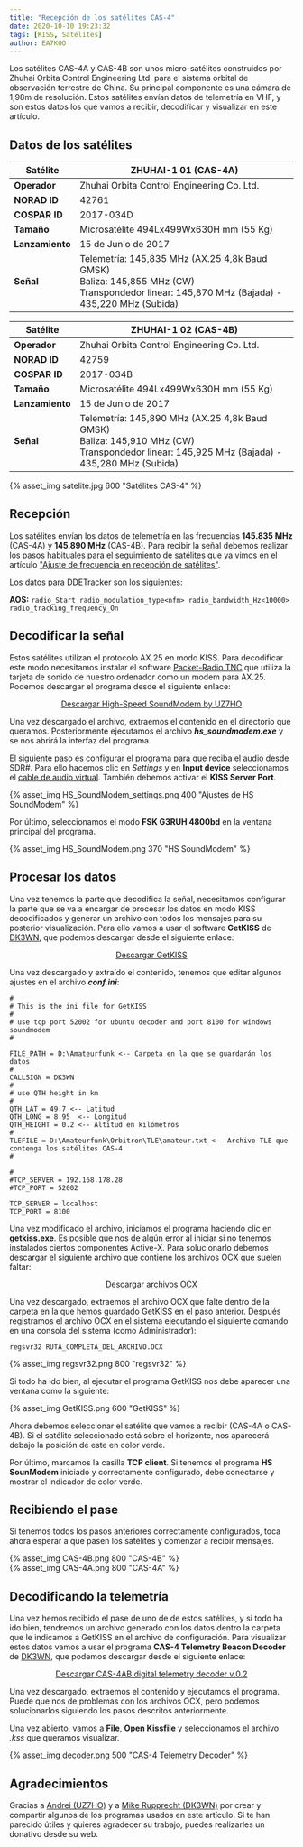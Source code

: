 ```yaml
---
title: "Recepción de los satélites CAS-4"
date: 2020-10-10 19:23:32
tags: [KISS, Satélites]
author: EA7KOO
---
```


Los satélites CAS-4A y CAS-4B son unos micro-satélites construidos por Zhuhai Orbita Control Engineering Ltd. para el sistema orbital de observación terrestre de China. Su principal componente es una cámara de 1,98m de resolución. Estos satélites envían datos de telemetría en VHF, y son estos datos los que vamos a recibir, decodificar y visualizar en este artículo.

<!-- more -->

## Datos de los satélites

| Satélite        | ZHUHAI-1 01 (CAS-4A) |
|-----------------|---|
| **Operador**    | Zhuhai Orbita Control Engineering Co. Ltd. |
| **NORAD ID**    | 42761 |
| **COSPAR ID**   | 2017-034D |
| **Tamaño**      | Microsatélite 494Lx499Wx630H mm (55 Kg) |
| **Lanzamiento** | 15 de Junio de 2017 |
| **Señal**       | Telemetría: 145,835 MHz (AX.25 4,8k Baud GMSK) <br> Baliza: 145,855 MHz (CW) <br> Transpondedor linear: 145,870 MHz (Bajada) - 435,220 MHz (Subida)|


| Satélite        | ZHUHAI-1 02 (CAS-4B) |
|-----------------|---|
| **Operador**    | Zhuhai Orbita Control Engineering Co. Ltd. |
| **NORAD ID**    | 42759 |
| **COSPAR ID**   | 2017-034B |
| **Tamaño**      | Microsatélite 494Lx499Wx630H mm (55 Kg) |
| **Lanzamiento** | 15 de Junio de 2017 |
| **Señal**       | Telemetría: 145,890 MHz (AX.25 4,8k Baud GMSK) <br> Baliza: 145,910 MHz (CW) <br> Transpondedor linear: 145,925 MHz (Bajada) - 435,280 MHz (Subida)|

{% asset_img satelite.jpg 600 "Satélites CAS-4" %}


## Recepción

Los satélites envían los datos de telemetría en las frecuencias **145.835 MHz** (CAS-4A) y **145.890 MHz** (CAS-4B). Para recibir la señal debemos realizar los pasos habituales para el seguimiento de satélites que ya vimos en el artículo ["Ajuste de frecuencia en recepción de satélites"](/2020/02/18/ajuste-frecuencia-doppler-orbitron/).

Los datos para DDETracker son los siguientes:

**AOS:**
    ```
    radio_Start
    radio_modulation_type<nfm>
    radio_bandwidth_Hz<10000>
    radio_tracking_frequency_On
    ```


## Decodificar la señal

Estos satélites utilizan el protocolo AX.25 en modo KISS. Para decodificar este modo necesitamos instalar el software [Packet-Radio TNC](http://uz7.ho.ua/packetradio.htm) que utiliza la tarjeta de sonido de nuestro ordenador como un modem para AX.25.
Podemos descargar el programa desde el siguiente enlace:
[<center>Descargar High-Speed SoundModem by UZ7HO</center>](http://uz7.ho.ua/modem_beta/hs_soundmodem21.zip)

Una vez descargado el archivo, extraemos el contenido en el directorio que queramos. Posteriormente ejecutamos el archivo **_hs\_soundmodem.exe_** y se nos abrirá la interfaz del programa.

El siguiente paso es configurar el programa para que reciba el audio desde SDR#. Para ello hacemos clic en _Settings_ y en **Input device** seleccionamos el [cable de audio virtual](/2020/01/21/instalacion-virtual-cable-audio/). También debemos activar el **KISS Server Port**.

{% asset_img HS_SoundModem_settings.png 400 "Ajustes de HS SoundModem" %}

Por último, seleccionamos el modo **FSK G3RUH 4800bd** en la ventana principal del programa.

{% asset_img HS_SoundModem.png 370 "HS SoundModem" %}


## Procesar los datos

Una vez tenemos la parte que decodifica la señal, necesitamos configurar la parte que se va a encargar de procesar los datos en modo KISS decodificados y generar un archivo con todos los mensajes para su posterior visualización. Para ello vamos a usar el software **GetKISS** de [DK3WN](https://www.dk3wn.info/wp/ueber-mich/), que podemos descargar desde el siguiente enlace:
[<center>Descargar GetKISS</center>](https://www.dk3wn.info/files/getkiss.zip)

Una vez descargado y extraído el contenido, tenemos que editar algunos ajustes en el archivo **_conf.ini_**:

```
#
# This is the ini file for GetKISS
#
# use tcp port 52002 for ubuntu decoder and port 8100 for windows soundmodem
#

FILE_PATH = D:\Amateurfunk <-- Carpeta en la que se guardarán los datos
#
CALLSIGN = DK3WN
#
# use QTH height in km
#
QTH_LAT = 49.7 <-- Latitud
QTH_LONG = 8.95  <-- Longitud
QTH_HEIGHT = 0.2 <-- Altitud en kilómetros
#
TLEFILE = D:\Amateurfunk\Orbitron\TLE\amateur.txt <-- Archivo TLE que contenga los satélites CAS-4
#

#
#TCP_SERVER = 192.168.178.28
#TCP_PORT = 52002

TCP_SERVER = localhost
TCP_PORT = 8100
```

Una vez modificado el archivo, iniciamos el programa haciendo clic en **getkiss.exe**. Es posible que nos de algún error al iniciar si no tenemos instalados ciertos componentes Active-X. Para solucionarlo debemos descargar el siguiente archivo que contiene los archivos OCX que suelen faltar:
[<center>Descargar archivos OCX</center>](https://www.dk3wn.info/files/ocx.zip)

Una vez descargado, extraemos el archivo OCX que falte dentro de la carpeta en la que hemos guardado GetKISS en el paso anterior. Después registramos el archivo OCX en el sistema ejecutando el siguiente comando en una consola del sistema (como Administrador):

```
regsvr32 RUTA_COMPLETA_DEL_ARCHIVO.OCX
```

{% asset_img regsvr32.png 800 "regsvr32" %}

Si todo ha ido bien, al ejecutar el programa GetKISS nos debe aparecer una ventana como la siguiente:

{% asset_img GetKISS.png 600 "GetKISS" %}

Ahora debemos seleccionar el satélite que vamos a recibir (CAS-4A o CAS-4B). Si el satélite seleccionado está sobre el horizonte, nos aparecerá debajo la posición de este en color verde.

Por último, marcamos la casilla **TCP client**. Si tenemos el programa **HS SounModem** iniciado y correctamente configurado, debe conectarse y mostrar el indicador de color verde.


## Recibiendo el pase

Si tenemos todos los pasos anteriores correctamente configurados, toca ahora esperar a que pasen los satélites y comenzar a recibir mensajes.

{% asset_img CAS-4B.png 800 "CAS-4B" %}
<br/>
{% asset_img CAS-4A.png 800 "CAS-4A" %}


## Decodificando la telemetría

Una vez hemos recibido el pase de uno de de estos satélites, y si todo ha ido bien, tendremos un archivo generado con los datos dentro la carpeta que le indicamos a GetKISS en el archivo de configuración. Para visualizar estos datos vamos a usar el programa **CAS-4 Telemetry Beacon Decoder** de [DK3WN](https://www.dk3wn.info/wp/ueber-mich/), que podemos descargar desde el siguiente enlace:
[<center>Descargar CAS-4AB digital telemetry decoder v.0.2</center>](https://www.dk3wn.info/files/cas4ab.zip)

Una vez descargado, extraemos el contenido y ejecutamos el programa. Puede que nos de problemas con los archivos OCX, pero podemos solucionarlos siguiendo los pasos descritos anteriormente.

Una vez abierto, vamos a **File**, **Open Kissfile** y seleccionamos el archivo _.kss_ que queramos visualizar.

{% asset_img decoder.png 500 "CAS-4 Telemetry Decoder" %}


## Agradecimientos

Gracias a [Andrei (UZ7HO)](http://uz7.ho.ua/) y a [Mike Rupprecht (DK3WN)](https://www.dk3wn.info/wp/ueber-mich/) por crear y compartir algunos de los programas usados en este artículo.
Si te han parecido útiles y quieres agradecer su trabajo, puedes realizarles un donativo desde su web.
